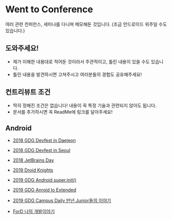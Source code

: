 # Went to Conference
여러 관련 컨퍼런스, 세미나를 다니며 메모해둔 것입니다. (조금 안드로이드 위주일 수도 있습니다.)
## 도와주세요!
* 제가 이해한 내용대로 적어둔 것이라서 주관적이고, 틀린 내용이 있을 수도 있습니다. 
* 틀린 내용을 발견하시면 고쳐주시고 여러분들의 경험도 공유해주세요!

## 컨트리뷰트 조건
* 딱히 정해진 조건은 없습니다! 내용이 꼭 특정 기술과 관련되지 않아도 됩니다.
* 문서를 추가하시면 꼭 ReadMe에 링크를 달아주세요!

## Android
* [2018 GDG Devfest in Daejeon](https://github.com/jinusong/Went-To-Conference/blob/master/2018%20GDG%20Devfest%20in%20Daejeon.md)

* [2018 GDG Devfest in Seoul](https://github.com/jinusong/Went-To-Conference/blob/master/2018%20GDG%20Devfest%20in%20Seoul.md)

* [2018 JetBrains Day](https://github.com/jinusong/Went-To-Conference/blob/master/2018%20JetBrains%20Day.md)

* [2019 Droid Knights](https://github.com/jinusong/Went-To-Conference/blob/master/2019%20Droid%20Knights.md)

* [2019 GDG Android super.init()](https://github.com/jinusong/Went-To-Conference/blob/master/2019%20GDG%20Android%20super.init().md)

* [2019 GDG Anroid Io Extended](https://github.com/jinusong/Went-To-Conference/blob/master/2019%20GDG%20Anroid%20Io%20Extended.md)

* [2019 GDG Campus Daily 만년 Junior들의 이야기](https://github.com/jinusong/Went-To-Conference/blob/master/2019%20GDG%20Campus%20Daily%20%EB%A7%8C%EB%85%84%20Junior%EB%93%A4%EC%9D%98%20%EC%9D%B4%EC%95%BC%EA%B8%B0%20:%20%EB%8D%B8%EB%A6%AC%EB%A7%8C%EC%A3%BC.md)

* [ForD 나의 개발이야기](https://github.com/jinusong/Went-To-Conference/blob/master/ForD%20%EB%82%98%EC%9D%98%20%EA%B0%9C%EB%B0%9C%EC%9D%B4%EC%95%BC%EA%B8%B0.md)


